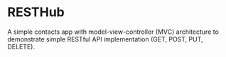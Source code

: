 # RESTHub
A simple contacts app with model-view-controller (MVC) architecture to demonstrate simple RESTful API implementation (GET, POST, PUT, DELETE).
